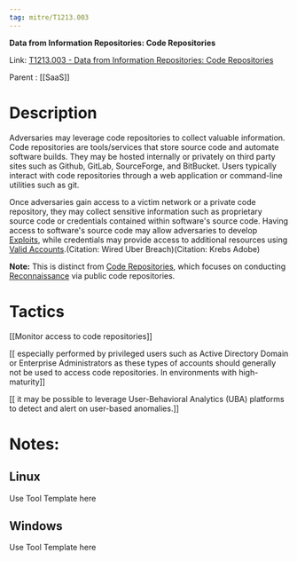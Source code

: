 ```yaml
---
tag: mitre/T1213.003
---
```


**Data from Information Repositories: Code Repositories**

Link: [T1213.003 - Data from Information Repositories: Code Repositories](https://attack.mitre.org/techniques/T1213/003)

Parent : [[SaaS]]


# Description

Adversaries may leverage code repositories to collect valuable information. Code repositories are tools/services that store source code and automate software builds. They may be hosted internally or privately on third party sites such as Github, GitLab, SourceForge, and BitBucket. Users typically interact with code repositories through a web application or command-line utilities such as git.

Once adversaries gain access to a victim network or a private code repository, they may collect sensitive information such as proprietary source code or credentials contained within software's source code.  Having access to software's source code may allow adversaries to develop [Exploits](https://attack.mitre.org/techniques/T1587/004), while credentials may provide access to additional resources using [Valid Accounts](https://attack.mitre.org/techniques/T1078).(Citation: Wired Uber Breach)(Citation: Krebs Adobe)

**Note:** This is distinct from [Code Repositories](https://attack.mitre.org/techniques/T1593/003), which focuses on conducting [Reconnaissance](https://attack.mitre.org/tactics/TA0043) via public code repositories.

# Tactics


[[Monitor access to code repositories]]

[[ especially performed by privileged users such as Active Directory Domain or Enterprise Administrators as these types of accounts should generally not be used to access code repositories. In environments with high-maturity]]

[[ it may be possible to leverage User-Behavioral Analytics (UBA) platforms to detect and alert on user-based anomalies.]]


# Notes:

## Linux

Use Tool Template here

## Windows

Use Tool Template here